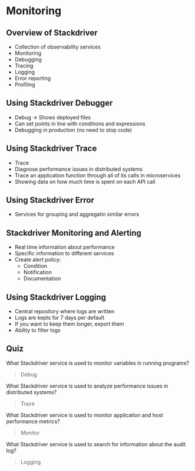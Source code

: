# Monitoring

## Overview of Stackdriver

* Collection of observability services
* Monitoring
* Debugging
* Tracing
* Logging
* Error reporting
* Profiling

## Using Stackdriver Debugger

* Debug -> Shows deployed files
* Can set points in line with conditions and expressions
* Debugging in production (no need to stop code)

## Using Stackdriver Trace

* Trace
* Diagnose performance issues in distributed systems
* Trace an application function through all of its calls in microservices
* Showing data on how much time is spent on each API call

## Using Stackdriver Error

* Services for grouping and aggregatin similar errors

## Stackdriver Monitoring and Alerting

* Real time information about performance
* Specific information to different services
* Create alert policy:
    * Condition
    * Notification
    * Documentation

## Using Stackdriver Logging

* Central repository where logs are written
* Logs are kepts for 7 days per default
* If you want to keep them longer, export them
* Ability to filter logs

## Quiz

What Stackdriver service is used to monitor variables in running programs?

> Debug

What Stackdriver service is used to analyze performance issues in distributed systems?

> Trace

What Stackdriver service is used to monitor application and host performance metrics?

> Monitor

What Stackdriver service is used to search for information about the audit log?

> Logging
